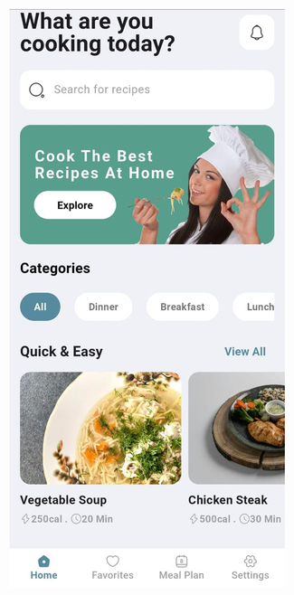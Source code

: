 ![image](https://github.com/AlaaKa27/Recipe-app/blob/main/2668177b-272c-4fcc-9895-d4c8df24e06f.jpg)
